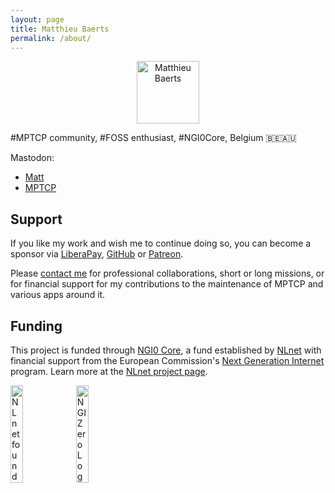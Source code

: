 ```yaml
---
layout: page
title: Matthieu Baerts
permalink: /about/
---
```


<center><img src="https://avatars.githubusercontent.com/u/768677" width="100" height="100" alt="Matthieu Baerts"></center>

\#MPTCP community, #FOSS enthusiast, #NGI0Core, Belgium 🇧🇪🇦🇺

Mastodon:
- [Matt](https://fosstodon.org/@matttbe)
- [MPTCP](https://social.kernel.org/mptcp)

## Support

If you like my work and wish me to continue doing so, you can become a sponsor
via [LiberaPay](https://liberapay.com/matttbe),
[GitHub](https://github.com/sponsors/matttbe) or
[Patreon](https://patreon.com/matttbe).

Please [contact me](mailto:matttbe@kernel.org) for professional collaborations,
short or long missions, or for financial support for my contributions to the
maintenance of MPTCP and various apps around it.

## Funding

This project is funded through [NGI0 Core](https://nlnet.nl/core), a fund
established by [NLnet](https://nlnet.nl) with financial support from the
European Commission's [Next Generation Internet](https://ngi.eu) program. Learn
more at the [NLnet project page](https://nlnet.nl/project/MPTCP-deployability).

[<img src="https://nlnet.nl/logo/banner.png" alt="NLnet foundation logo" width="20%" />](https://nlnet.nl)
[<img src="https://nlnet.nl/image/logos/NGI0_tag.svg" alt="NGI Zero Logo" width="20%" />](https://nlnet.nl/core)
